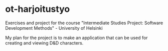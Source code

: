 # ot-harjoitustyo
Exercises and project for the course "Intermediate Studies Project: Software Development Methods" - University of Helsinki 

My plan for the project is to make an application that can be used for creating and viewing D&D characters.
